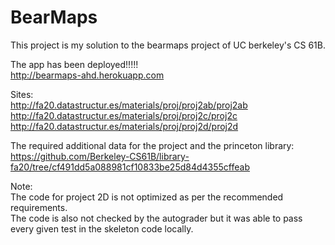 # BearMaps

This project is my solution to the bearmaps project of UC berkeley's CS 61B.

The app has been deployed!!!!!   
http://bearmaps-ahd.herokuapp.com   

Sites:    
http://fa20.datastructur.es/materials/proj/proj2ab/proj2ab            
http://fa20.datastructur.es/materials/proj/proj2c/proj2c           
http://fa20.datastructur.es/materials/proj/proj2d/proj2d  

The required additional data for the project and the princeton library:    
https://github.com/Berkeley-CS61B/library-fa20/tree/cf491dd5a088981cf10833be25d84d4355cffeab  

Note:      
The code for project 2D is not optimized as per the recommended requirements.    
The code is also not checked by the autograder but it was able to pass every given test in the skeleton code locally.
